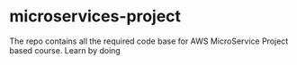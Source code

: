 # microservices-project

The repo contains all the required code base for AWS MicroService Project based course. Learn by doing